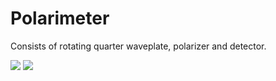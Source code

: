 # Polarimeter
Consists of rotating quarter waveplate, polarizer and detector.


<img src = "https://user-images.githubusercontent.com/30459885/43120761-61af4100-8ee9-11e8-8183-8f8f79a55baa.png">

<img src="https://user-images.githubusercontent.com/30459885/43120759-6190f33a-8ee9-11e8-8dfe-6d73fe7a0c4a.png">


